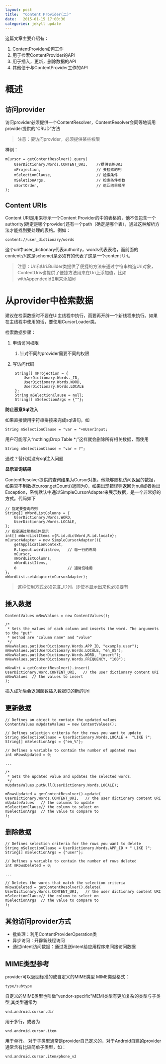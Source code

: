 ```yaml
---
layout: post
title:  "Content Provider(二)"
date:   2015-01-15 17:00:30
categories: jekyll update
---
```

这篇文章主要介绍有：

1. ContentProvider如何工作
2. 用于检索ContentProvider的API
3. 用于插入，更新，删除数据的API
4. 其他便于与ContentProvider工作的API

# **概述** #
## 访问provider ##
访问provider必须提供一个ContentResolver，ContentResolver会同等地调用provider提供的“CRUD”方法
> 注意：要访问provider，必须提供某些权限

样例：

    mCursor = getContentResolver().query(
    	UserDictionary.Words.CONTENT_URI,    //提供表格URI
    	mProjection,					     // 要检索的列
    	mSelectionClause,					 // 检索条件
    	mSeletionArgs,						 // 检索条件参数
    	mSortOrder,							 // 返回结果顺序
    );

## Content URIs ##
Content URI是用来标示一个Content Provider的中的表格的，他不仅包含一个authority(确定是哪个provider)还有一个path（确定是哪个表），通过这种解析方法才能找到要处理的表格。例如：

    content://user_dictionary/words

这个uri中user_dictionary代表authority，words代表表格，而前面的content://(这是scheme)是必须有的代表了这是一个content Uri。

> 注意：Uri和Uri.Builder类提供了便捷的方法来通过字符串构造Uri对象，ContentUris也提供了便捷方法用来在Uri上添加值，比如withAppendedId()用来添加id

# 从provider中检索数据 #
建议在检索数据时不要在UI主线程中执行，而要再开辟一个新线程来执行。如果在主线程中使用的话，要使用CursorLoader类。

检索数据步骤：

1. 申请访问权限
	1. 针对不同的provider需要不同的权限
2. 写访问代码

	 	String[] mProjection = {
    		UserDictionary.Words._ID,
			UserDictionary.Words.WORD,
			UserDictionary.Words.LOCALE
    	};
		String mSelectionClause = null;
		String[] mSelectionArgs = {""};

**防止恶意Sql注入**

如果直接使用字符串拼接来完成sql语句，如

    String mSelectionClause = "var = "+mUserInput;

用户可能写入“nothing;Drop Table *;”这样就会删除所有相关数据，而使用

    String mSelectionClause = "var = ?";

通过？替代就没有sql注入问题


**显示查询结果**

ContentResolver提供的查询结果为Cursor对象，他能够随机访问返回的数据，如果查不到数据curosr.getCount()返回为0，如果出现错误则返回为null或者抛出Exception，系统默认中通过SimpleCursorAdapter来展示数据，是一个非常好的方式。代码如下
	
	// 指定要查询的列
    String[] mWordListColumns = {
    	UserDictionary.Words.WORD,
    	UserDictionary.Words.LOCALE,
    };
	// 指定通过那些组件显示
    int[] mWordListItems ={R.id.dictWord,R.id.locale};
    mCursorAdapter = new SimpleCursorAdapter(){
	    getApplicationContext,
	    R.layout.wordlistrow,   // 每一行的布局
	    mCursor,
	    mWordListColumns,
	    mWordListItems,
	    0						// 通常没啥用
    };
	mWordList.setAdapter(mCursorAdapter);

> 这种使用方式必须包含_ID列，即使不显示出来也必须要有

## **插入数据** ##

    ContentValues mNewValues = new ContentValues();
    
    /*
     * Sets the values of each column and inserts the word. The arguments to the "put"
     * method are "column name" and "value"
     */
    mNewValues.put(UserDictionary.Words.APP_ID, "example.user");
    mNewValues.put(UserDictionary.Words.LOCALE, "en_US");
    mNewValues.put(UserDictionary.Words.WORD, "insert");
    mNewValues.put(UserDictionary.Words.FREQUENCY, "100");
    
    mNewUri = getContentResolver().insert(
    UserDictionary.Word.CONTENT_URI,   // the user dictionary content URI
    mNewValues  // the values to insert
    );

插入成功后会返回函数插入数据ID的新的Uri

## **更新数据** ##

    // Defines an object to contain the updated values
    ContentValues mUpdateValues = new ContentValues();
    
    // Defines selection criteria for the rows you want to update
    String mSelectionClause = UserDictionary.Words.LOCALE +  "LIKE ?";
    String[] mSelectionArgs = {"en_%"};
    
    // Defines a variable to contain the number of updated rows
    int mRowsUpdated = 0;
    
    ...
    
    /*
     * Sets the updated value and updates the selected words.
     */
    mUpdateValues.putNull(UserDictionary.Words.LOCALE);
    
    mRowsUpdated = getContentResolver().update(
    UserDictionary.Words.CONTENT_URI,   // the user dictionary content URI
    mUpdateValues   // the columns to update
    mSelectionClause// the column to select on
    mSelectionArgs  // the value to compare to
    );

## **删除数据** ##

    // Defines selection criteria for the rows you want to delete
    String mSelectionClause = UserDictionary.Words.APP_ID + " LIKE ?";
    String[] mSelectionArgs = {"user"};
    
    // Defines a variable to contain the number of rows deleted
    int mRowsDeleted = 0;
    
    ...
    
    // Deletes the words that match the selection criteria
    mRowsDeleted = getContentResolver().delete(
    UserDictionary.Words.CONTENT_URI,   // the user dictionary content URI
    mSelectionClause// the column to select on
    mSelectionArgs  // the value to compare to
    );
 
## **其他访问provider方式** ##

- 批处理：利用ContentProviderOperation类
- 异步访问：开辟新线程访问
- 通过intent访问数据：通过发送intent给应用程序来间接访问数据

## **MIME类型参考** ##

provider可以返回标准的或自定义的MIME类型
MIME类型格式：

    type/subtype

自定义的MIME类型也叫做"vendor-specific"MEMI类型有更加复杂的类型与子类型,其类型通常为

    vnd.android.cursor.dir

用于多行，或者为

	vnd.android.cursor.item

用于单行。
对于子类型通常是provider自己定义的，对于Android自建的provider通常含有比较简单子类型，如：

    vnd.android.cursor.item/phone_v2

